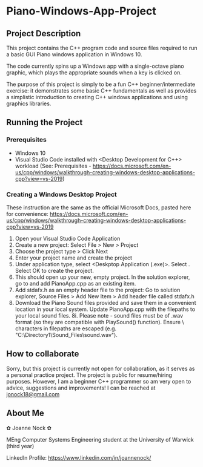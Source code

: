 # Piano-Windows-App-Project

## Project Description 

This project contains the C++ program code and source files required to run a basic GUI Piano windows application in Windows 10. 

The code currently spins up a Windows app with a single-octave piano graphic, which plays the appropriate sounds when a key is clicked on. 

The purpose of this project is simply to be a fun C++ beginner/intermediate exercise: it demonstrates some basic C++ fundamentals  as well as provides a simplistic 
introduction to creating C++ windows applications and using graphics libraries. 

## Running the Project 

### Prerequisites 
- Windows 10 
- Visual Studio Code installed with <Desktop Development for C++> workload (See: Prerequisites - https://docs.microsoft.com/en-us/cpp/windows/walkthrough-creating-windows-desktop-applications-cpp?view=vs-2019) 

### Creating a Windows Desktop Project 

These instruction are the same as the official Microsoft Docs, pasted here for convenience: 
https://docs.microsoft.com/en-us/cpp/windows/walkthrough-creating-windows-desktop-applications-cpp?view=vs-2019

1. Open your Visual Studio Code Application 
2. Create a new project: Select File > New > Project 
3. Choose the <Windows Desktop Wizard> project type > Click Next 
4. Enter your project name and create the project 
5. Under application type, select <Deskptop Application (.exe)>. Select <Empty Project>. Select OK to create the project. 
6. This should open up your new, empty project. In the solution explorer, go to <Source Files> and add PianoApp.cpp as an existing item. 
7. Add stdafx.h as an empty header file to the project: Go to solution explorer, Source Files > Add New Item > Add header file called stdafx.h 
8. Download the Piano Sound files provided and save them in a convenient location in your local system. Update PianoApp.cpp with the filepaths to your local sound files. 
8i. Please note - sound files must be of .wav format (so they are compatible with PlaySound() function). Ensure \ characters in filepaths are escaped (e.g. "C:\\Directory1\\Sound_Files\\sound.wav"). 

## How to collaborate 

Sorry, but this project is currently not open for collaboration, as it serves as a personal practice project. The project is public for resume/hiring purposes. 
However, I am a beginner C++ programmer so am very open to advice, suggestions and improvements! I can be reached at jonock18@gmail.com

## About Me 

✿ Joanne Nock ✿

MEng Computer Systems Engineering student at the University of Warwick (third year) 

LinkedIn Profile: https://www.linkedin.com/in/joannenock/

